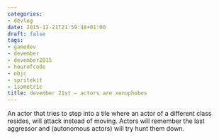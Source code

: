 ```yaml
---
categories:
- devlog
date: 2015-12-21T21:59:48+01:00
draft: false
tags:
- gamedev
- devember
- devember2015
- hourofcode
- objc
- spritekit
- isometric
title: devember 21st — actors are xenophobes
---
```


An actor that tries to step into a tile where an actor of a different class resides, will attack instead of moving. Actors will remember the last aggressor and (autonomous actors) will try hunt them down.